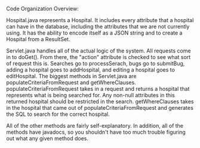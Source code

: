 Code Organization Overview:

Hospital.java represents a Hospital. It includes every attribute that a hospital can have in the database, including the attributes that we are not currently using. It has the ability to encode itself as a JSON string and to create a Hospital from a ResultSet.

Servlet.java handles all of the actual logic of the system. All requests come in to doGet(). From there, the "action" attribute is checked to see what sort of request this is. Searches go to processSerach, bugs go to submitBug, adding a hospital goes to addHospital, and editing a hospital goes to editHospital. The biggest methods in Servlet.java are populateCriteriaFromRequest and getWhereClauses. populateCriteriaFromRequest takes in a request and returns a hospital that represents what is being searched for. Any non-null attributes in this returned hospital should be restricted in the search. getWhereClauses takes in the hospital that came out of populateCriteriaFromRequest and generates the SQL to search for the correct hospital.

All of the other methods are fairly self-explanatory. In addition, all of the methods have javadocs, so you shouldn't have too much trouble figuring out what any given method does.